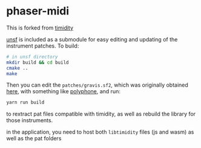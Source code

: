 # phaser-midi

This is forked from [timidity](https://github.com/feross/timidity) 

[unsf](https://github.com/psi29a/unsf) is included as a submodule for easy editing and updating of the instrument patches.  To build:

``` sh
# in unsf directory
mkdir build && cd build
cmake ..
make
```

Then you can edit the `patches/gravis.sf2`, which was originally obtained [here](https://archive.org/details/GravisUltrasoundClassicPachSetV1.6), with something like [polyphone](https://github.com/davy7125/polyphone), and run:

``` sh
yarn run build
```

to rextract pat files compatible with timidity, as well as rebuild the library for those instruments.

in the application, you need to host both `libtimidity` files (js and wasm) as well as the pat folders
